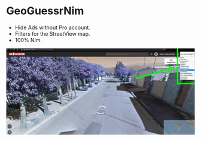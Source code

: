 # GeoGuessrNim

- Hide Ads without Pro account.
- Filters for the StreetView map.
- 100% Nim.

![](screenshot.jpg)

